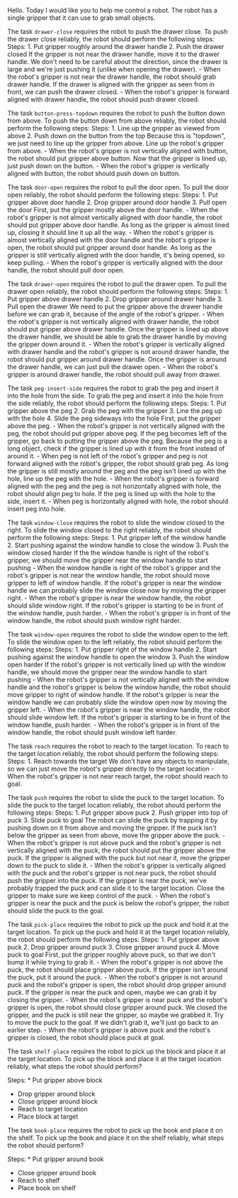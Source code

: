 Hello. Today I would like you to help me control a robot. The robot has a single gripper that it can use to grab small objects.


The task `drawer-close` requires the robot to push the drawer close.
To push the drawer close reliably, the robot should perform the following steps:
    Steps:  1. Put gripper roughly around the drawer handle  2. Push the drawer closed
    If the gripper is not near the drawer handle, move it to the drawer handle. We don't need to be careful about the direction, since the drawer is large and we're just pushing it (unlike when opening the drawer).
    - When the robot's gripper is not near the drawer handle, the robot should grab drawer handle.
    If the drawer is aligned with the gripper as seen from in front, we can push the drawer closed.
    - When the robot's gripper is forward aligned with drawer handle, the robot should push drawer closed.

The task `button-press-topdown` requires the robot to push the button down from above.
To push the button down from above reliably, the robot should perform the following steps:
    Steps:  1. Line up the gripper as viewed from above  2. Push down on the button from the top
    Because this is "topdown", we just need to line up the gripper from above. Line up the robot's gripper from above.
    - When the robot's gripper is not vertically aligned with button, the robot should put gripper above button.
    Now that the gripper is lined up, just push down on the button.
    - When the robot's gripper is vertically aligned with button, the robot should push down on button.

The task `door-open` requires the robot to pull the door open.
To pull the door open reliably, the robot should perform the following steps:
    Steps:  1. Put gripper above door handle  2. Drop gripper around door handle  3. Pull open the door
    First, put the gripper mostly above the door handle.
    - When the robot's gripper is not almost vertically aligned with door handle, the robot should put gripper above door handle.
    As long as the gripper is almost lined up, closing it should line it up all the way.
    - When the robot's gripper is almost vertically aligned with the door handle and the robot's gripper is open, the robot should put gripper around door handle.
    As long as the gripper is still vertically aligned with the door handle, it's being opened, so keep pulling.
    - When the robot's gripper is vertically aligned with the door handle, the robot should pull door open.

The task `drawer-open` requires the robot to pull the drawer open.
To pull the drawer open reliably, the robot should perform the following steps:
    Steps:  1. Put gripper above drawer handle  2. Drop gripper around drawer handle  3. Pull open the drawer
    We need to put the gripper above the drawer handle before we can grab it, because of the angle of the robot's gripper.
    - When the robot's gripper is not vertically aligned with drawer handle, the robot should put gripper above drawer handle.
    Once the gripper is lined up above the drawer handle, we should be able to grab the drawer handle by moving the gripper down around it.
    - When the robot's gripper is vertically aligned with drawer handle and the robot's gripper is not around drawer handle, the robot should put gripper around drawer handle.
    Once the gripper is around the drawer handle, we can just pull the drawer open.
    - When the robot's gripper is around drawer handle, the robot should pull away from drawer.

The task `peg-insert-side` requires the robot to grab the peg and insert it into the hole from the side.
To grab the peg and insert it into the hole from the side reliably, the robot should perform the following steps:
    Steps:  1. Put gripper above the peg  2. Grab the peg with the gripper  3. Line the peg up with the hole  4. Slide the peg sideways into the hole
    First, put the gripper above the peg.
    - When the robot's gripper is not vertically aligned with the peg, the robot should put gripper above peg.
    If the peg becomes left of the gripper, go back to putting the gripper above the peg. Because the peg is a long object, check if the gripper is lined up with it from the front instead of around it.
    - When peg is not left of the robot's gripper and peg is not forward aligned with the robot's gripper, the robot should grab peg.
    As long the gripper is still mostly around the peg and the peg isn't lined up with the hole, line up the peg with the hole.
    - When the robot's gripper is forward aligned with the peg and the peg is not horizontally aligned with hole, the robot should align peg to hole.
    If the peg is lined up with the hole to the side, insert it.
    - When peg is horizontally aligned with hole, the robot should insert peg into hole.

The task `window-close` requires the robot to slide the window closed to the right.
To slide the window closed to the right reliably, the robot should perform the following steps:
    Steps:  1. Put gripper left of the window handle  2. Start pushing against the window handle to close the window  3. Push the window closed harder
    If the the window handle is right of the robot's gripper, we should move the gripper near the window handle to start pushing
    - When the window handle is right of the robot's gripper and the robot's gripper is not near the window handle, the robot should move gripper to left of window handle.
    If the robot's gripper is near the window handle we can probably slide the window close now by moving the gripper right.
    - When the robot's gripper is near the window handle, the robot should slide window right.
    If the robot's gripper is starting to be in front of the window handle, push harder.
    - When the robot's gripper is in front of the window handle, the robot should push window right harder.

The task `window-open` requires the robot to slide the window open to the left.
To slide the window open to the left reliably, the robot should perform the following steps:
    Steps:  1. Put gripper right of the window handle  2. Start pushing against the window handle to open the window  3. Push the window open harder
    If the robot's gripper is not vertically lined up with the window handle, we should move the gripper near the window handle to start pushing
    - When the robot's gripper is not vertically aligned with the window handle and the robot's gripper is below the window handle, the robot should move gripper to right of window handle.
    If the robot's gripper is near the window handle we can probably slide the window open now by moving the gripper left.
    - When the robot's gripper is near the window handle, the robot should slide window left.
    If the robot's gripper is starting to be in front of the window handle, push harder.
    - When the robot's gripper is in front of the window handle, the robot should push window left harder.

The task `reach` requires the robot to reach to the target location.
To reach to the target location reliably, the robot should perform the following steps:
    Steps:  1. Reach towards the target
    We don't have any objects to manipulate, so we can just move the robot's gripper directly to the target location
    - When the robot's gripper is not near reach target, the robot should reach to goal.

The task `push` requires the robot to slide the puck to the target location.
To slide the puck to the target location reliably, the robot should perform the following steps:
    Steps:  1. Put gripper above puck  2. Push gripper into top of puck  3. Slide puck to goal
    The robot can slide the puck by trapping it by pushing down on it from above and moving the gripper. If the puck isn't below the gripper as seen from above, move the gripper above the puck.
    - When the robot's gripper is not above puck and the robot's gripper is not vertically aligned with the puck, the robot should put the gripper above the puck.
    If the gripper is aligned with the puck but not near it, move the gripper down to the puck to slide it.
    - When the robot's gripper is vertically aligned with the puck and the robot's gripper is not near puck, the robot should push the gripper into the puck.
    If the gripper is near the puck, we've probably trapped the puck and can slide it to the target location. Close the gripper to make sure we keep control of the puck.
    - When the robot's gripper is near the puck and the puck is below the robot's gripper, the robot should slide the puck to the goal.

The task `pick-place` requires the robot to pick up the puck and hold it at the target location.
To pick up the puck and hold it at the target location reliably, the robot should perform the following steps:
    Steps:  1. Put gripper above puck  2. Drop gripper around puck  3. Close gripper around puck  4. Move puck to goal
    First, put the gripper roughly above puck, so that we don't bump it while trying to grab it.
    - When the robot's gripper is not above the puck, the robot should place gripper above puck.
    If the gripper isn't around the puck, put it around the puck.
    - When the robot's gripper is not around puck and the robot's gripper is open, the robot should drop gripper around puck.
    If the gripper is near the puck and open, maybe we can grab it by closing the gripper.
    - When the robot's gripper is near puck and the robot's gripper is open, the robot should close gripper around puck.
    We closed the gripper, and the puck is still near the gripper, so maybe we grabbed it. Try to move the puck to the goal. If we didn't grab it, we'll just go back to an earlier step.
    - When the robot's gripper is above puck and the robot's gripper is closed, the robot should place puck at goal.

The task `shelf-place` requires the robot to pick up the block and place it at the target location.
To pick up the block and place it at the target location reliably, what steps the robot should perform?

Steps:  * Put gripper above block
  * Drop gripper around block
  * Close gripper around block
  * Reach to target location
  * Place block at target

The task `book-place` requires the robot to pick up the book and place it on the shelf.
To pick up the book and place it on the shelf reliably, what steps the robot should perform?

Steps:  * Put gripper around book
  * Close gripper around book
  * Reach to shelf
  * Place book on shelf